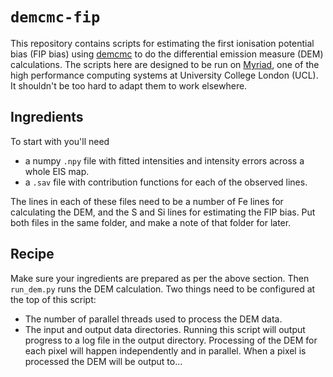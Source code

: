 # `demcmc-fip`

This repository contains scripts for estimating the first ionisation potential bias (FIP bias) using [demcmc](https://demcmc.readthedocs.io) to do the differential emission measure (DEM) calculations.
The scripts here are designed to be run on [Myriad](https://www.rc.ucl.ac.uk/docs/Clusters/Myriad/), one of the high performance computing systems at University College London (UCL).
It shouldn't be too hard to adapt them to work elsewhere.

## Ingredients
To start with you'll need
- a numpy `.npy` file with fitted intensities and intensity errors across a whole EIS map.
- a `.sav` file with contribution functions for each of the observed lines.

The lines in each of these files need to be a number of Fe lines for calculating the DEM, and the S and Si lines for estimating the FIP bias.
Put both files in the same folder, and make a note of that folder for later.

## Recipe
Make sure your ingredients are prepared as per the above section.
Then `run_dem.py` runs the DEM calculation. Two things need to be configured at the top of this script:
  - The number of parallel threads used to process the DEM data.
  - The input and output data directories.
Running this script will output progress to a log file in the output directory.
Processing of the DEM for each pixel will happen independently and in parallel.
When a pixel is processed the DEM will be output to...
